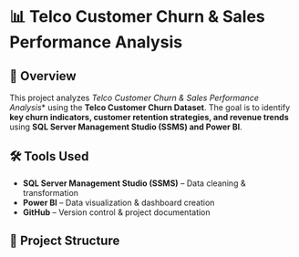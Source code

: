 # 📊 Telco Customer Churn & Sales Performance Analysis

## 🚀 Overview
This project analyzes *Telco Customer Churn & Sales Performance Analysis** using the **Telco Customer Churn Dataset**. The goal is to identify **key churn indicators, customer retention strategies, and revenue trends** using **SQL Server Management Studio (SSMS) and Power BI**.

## 🛠️ Tools Used
- **SQL Server Management Studio (SSMS)** – Data cleaning & transformation
- **Power BI** – Data visualization & dashboard creation
- **GitHub** – Version control & project documentation

## 📂 Project Structure

